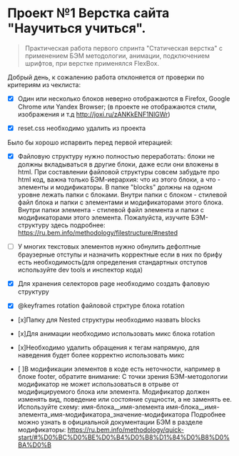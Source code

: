# Проект №1 Верстка сайта "Научиться учиться".
>Практическая работа первого спринта "Статическая верстка"
с применением БЭМ методологии, анимации, подключением шрифтов, при верстке применялся FlexBox.

Добрый день, к сожалению работа отклоняется от проверки по критериям из чеклиста:

- [x] Один или несколько блоков неверно отображаются в Firefox, Google Chrome или Yandex Browser; (в проекте не отображаются стили, изображения и т.д http://joxi.ru/zANKkENF1NlGWr)

- [x] reset.css необходимо удалить из проекта

Было бы хорошо испарвить перед первой итерацией:

- [x] Файловую структуру нужно полностью переработать: блоки не должны вкладываться в другие блоки, даже если они вложены в html. При составлении файловой структуры совсем забудьте про html код, важна только БЭМ-иерархия: что из этого блоки, а что - элементы и модификаторы. В папке "blocks" должны на одном уровне лежать папки с блоками. Внутри папки с блоком - стилевой файл блока и папки с элементами и модификаторами этого блока. Внутри папки элемента - стилевой файл элемента и папки с модификаторами этого элемента. Пожалуйста, изучите БЭМ-структуру здесь подробнее: https://ru.bem.info/methodology/filestructure/#nested

- [ ] У многих текстовых элементов нужно обнулить дефолтные браузерные отступы и назначить корректные если в них по брифу есть необходимость(для определения стандартных отступов используйте dev tools и инспектор кода)

- [x] Для хранения селекторов page необходимо создать фаловую структуру

- [x] @keyframes rotation файловой стрктуре блока rotation

- [x]Папку для Nested структуры необходимо назвать blocks

- [x]Для анимации необходимо использовать микс блока rotation

- [x]Необходимо удалить обращения к тегам напрямую, для наведения будет более корректно использовать микс

- [ ]В модификации элементов в коде есть неточности, например в блоке footer, обратите внимание: C точки зрения БЭМ-методологии модификатор не может использоваться в отрыве от модифицируемого блока или элемента. Модификатор должен изменять вид, поведение или состояние сущности, а не заменять ее. Используйте схему: имя-блока__имя-элемента имя-блока__имя-элемента_имя-модификатора_значение-модификатора Подробнее можно узнать в официальной документации БЭМ в разделе модификаторы: https://ru.bem.info/methodology/quick-start/#%D0%BC%D0%BE%D0%B4%D0%B8%D1%84%D0%B8%D0%BA%D0%B
